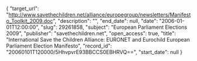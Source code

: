 {
  "target_url": "http://www.savethechildren.net/alliance/europegroup/newsletters/Manifesto_Toolkit_2009.doc", 
  "description": "", 
  "end_date": null, 
  "date": "2006-01-01T12:00:00", 
  "slug": 29261858, 
  "subject": "European Parliament Elections 2009", 
  "publisher": "savethechildren.net", 
  "open_access": true, 
  "title": "International Save the Children Alliance: EURONET and Eurochild European Parliament Election Manifesto", 
  "record_id": "20060101T120000/5HhvpvrE93BBCCS0EBHRVQ==", 
  "start_date": null
}

